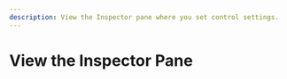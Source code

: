 ```yaml
---
description: View the Inspector pane where you set control settings.
---
```


# View the Inspector Pane

